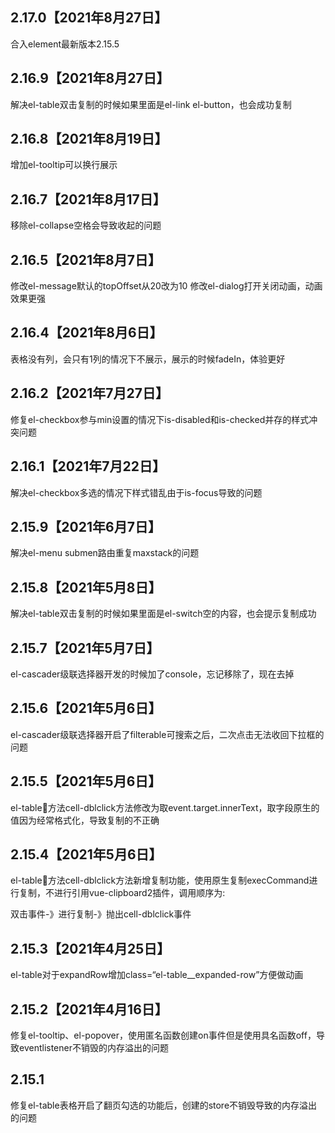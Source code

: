 ## 2.17.0【2021年8月27日】
合入element最新版本2.15.5

## 2.16.9【2021年8月27日】
解决el-table双击复制的时候如果里面是el-link el-button，也会成功复制

## 2.16.8【2021年8月19日】
增加el-tooltip可以换行展示

## 2.16.7【2021年8月17日】
移除el-collapse空格会导致收起的问题

## 2.16.5【2021年8月7日】
修改el-message默认的topOffset从20改为10
修改el-dialog打开关闭动画，动画效果更强

## 2.16.4【2021年8月6日】
表格没有列，会只有1列的情况下不展示，展示的时候fadeIn，体验更好

## 2.16.2【2021年7月27日】
修复el-checkbox参与min设置的情况下is-disabled和is-checked并存的样式冲突问题

## 2.16.1【2021年7月22日】
解决el-checkbox多选的情况下样式错乱由于is-focus导致的问题

## 2.15.9【2021年6月7日】
解决el-menu submen路由重复maxstack的问题

## 2.15.8【2021年5月8日】
解决el-table双击复制的时候如果里面是el-switch空的内容，也会提示复制成功

## 2.15.7【2021年5月7日】
el-cascader级联选择器开发的时候加了console，忘记移除了，现在去掉

## 2.15.6【2021年5月6日】
el-cascader级联选择器开启了filterable可搜索之后，二次点击无法收回下拉框的问题

## 2.15.5【2021年5月6日】
el-table方法cell-dblclick方法修改为取event.target.innerText，取字段原生的值因为经常格式化，导致复制的不正确

## 2.15.4【2021年5月6日】
el-table方法cell-dblclick方法新增复制功能，使用原生复制execCommand进行复制，不进行引用vue-clipboard2插件，调用顺序为:

双击事件-》进行复制-》抛出cell-dblclick事件

## 2.15.3【2021年4月25日】
el-table对于expandRow增加class=“el-table__expanded-row”方便做动画

## 2.15.2【2021年4月16日】
修复el-tooltip、el-popover，使用匿名函数创建on事件但是使用具名函数off，导致eventlistener不销毁的内存溢出的问题

## 2.15.1
修复el-table表格开启了翻页勾选的功能后，创建的store不销毁导致的内存溢出的问题
